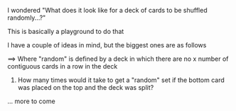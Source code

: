 I wondered "What does it look like for a deck of cards to be shuffled randomly...?"

This is basically a playground to do that 

I have a couple of ideas in mind, but the biggest ones are as follows

==> Where "random" is defined by a deck in which there are no x number of contiguous cards in a row in the deck

1) How many times would it take to get a "random" set if the bottom card was placed on the top and the deck was split?

... more to come
